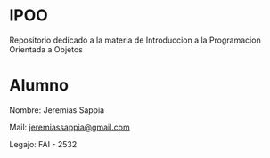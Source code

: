 # IPOO

Repositorio dedicado a la materia de Introduccion a la Programacion Orientada a Objetos


# Alumno

Nombre: Jeremias Sappia

Mail: jeremiassappia@gmail.com

Legajo: FAI - 2532
